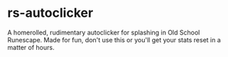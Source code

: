 rs-autoclicker
==============

A homerolled, rudimentary autoclicker for splashing in Old School Runescape. Made for fun, don't use this or you'll get your stats reset in a matter of hours.
